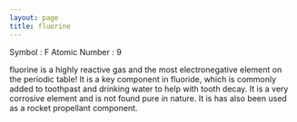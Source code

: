 ```yaml
---
layout: page
title: fluorine
---
```


Symbol : F
Atomic Number : 9

fluorine is a highly reactive gas and the most electronegative element on the periodic table!
It is a key component in fluoride, which is commonly added to toothpast and drinking water to help with tooth decay.
It is a very corrosive element and is not found pure in nature. It is has also been used as a rocket propellant component.